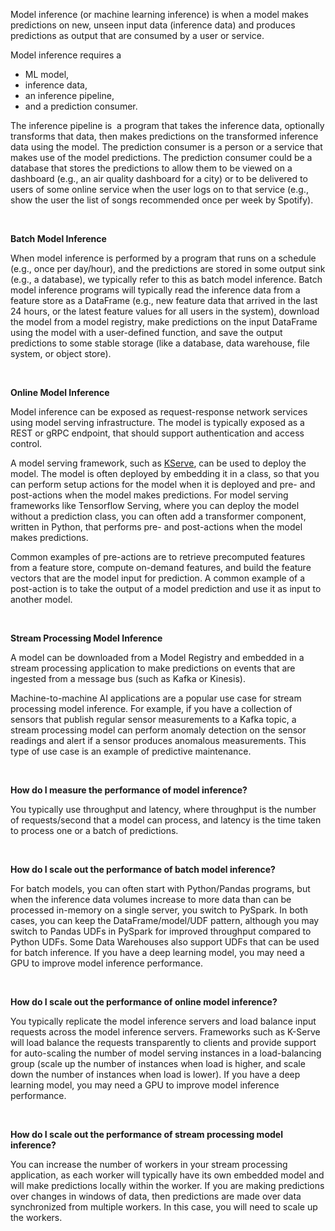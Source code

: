 Model inference (or machine learning inference) is when a model makes predictions on new, unseen input data (inference data) and produces predictions as output that are consumed by a user or service.

  
Model inference requires a 

* ML model,
* inference data,
* an inference pipeline,
* and a prediction consumer.

The inference pipeline is  a program that takes the inference data, optionally transforms that data, then makes predictions on the transformed inference data using the model. The prediction consumer is a person or a service that makes use of the model predictions. The prediction consumer could be a database that stores the predictions to allow them to be viewed on a dashboard (e.g., an air quality dashboard for a city) or to be delivered to users of some online service when the user logs on to that service (e.g., show the user the list of songs recommended once per week by Spotify).

‍

‍**Batch Model Inference**

When model inference is performed by a program that runs on a schedule (e.g., once per day/hour), and the predictions are stored in some output sink (e.g., a database), we typically refer to this as batch model inference. Batch model inference programs will typically read the inference data from a feature store as a DataFrame (e.g., new feature data that arrived in the last 24 hours, or the latest feature values for all users in the system), download the model from a model registry, make predictions on the input DataFrame using the model with a user-defined function, and save the output predictions to some stable storage (like a database, data warehouse, file system, or object store).

‍

‍**Online Model Inference**

Model inference can be exposed as request-response network services using model serving infrastructure. The model is typically exposed as a REST or gRPC endpoint, that should support authentication and access control.

A model serving framework, such as [KServe](https://github.com/kserve/kserve), can be used to deploy the model. The model is often deployed by embedding it in a class, so that you can perform setup actions for the model when it is deployed and pre- and post-actions when the model makes predictions. For model serving frameworks like Tensorflow Serving, where you can deploy the model without a prediction class, you can often add a transformer component, written in Python, that performs pre- and post-actions when the model makes predictions. 

Common examples of pre-actions are to retrieve precomputed features from a feature store, compute on-demand features, and build the feature vectors that are the model input for prediction. A common example of a post-action is to take the output of a model prediction and use it as input to another model.

‍

‍**Stream Processing Model Inference**

A model can be downloaded from a Model Registry and embedded in a stream processing application to make predictions on events that are ingested from a message bus (such as Kafka or Kinesis). 

Machine-to-machine AI applications are a popular use case for stream processing model inference. For example, if you have a collection of sensors that publish regular sensor measurements to a Kafka topic, a stream processing model can perform anomaly detection on the sensor readings and alert if a sensor produces anomalous measurements. This type of use case is an example of predictive maintenance.

‍

‍**How do I measure the performance of model inference?**

You typically use throughput and latency, where throughput is the number of requests/second that a model can process, and latency is the time taken to process one or a batch of predictions. 

‍

‍**How do I scale out the performance of batch model inference?**

For batch models, you can often start with Python/Pandas programs, but when the inference data volumes increase to more data than can be processed in-memory on a single server, you switch to PySpark. In both cases, you can keep the DataFrame/model/UDF pattern, although you may switch to Pandas UDFs in PySpark for improved throughput compared to Python UDFs. Some Data Warehouses also support UDFs that can be used for batch inference. If you have a deep learning model, you may need a GPU to improve model inference performance.

‍

‍**How do I scale out the performance of online model inference?**

You typically replicate the model inference servers and load balance input requests across the model inference servers. Frameworks such as K-Serve will load balance the requests transparently to clients and provide support for auto-scaling the number of model serving instances in a load-balancing group (scale up the number of instances when load is higher, and scale down the number of instances when load is lower). If you have a deep learning model, you may need a GPU to improve model inference performance.

‍

‍**How do I scale out the performance of stream processing model inference?**

You can increase the number of workers in your stream processing application, as each worker will typically have its own embedded model and will make predictions locally within the worker. If you are making predictions over changes in windows of data, then predictions are made over data synchronized from multiple workers. In this case, you will need to scale up the workers.

